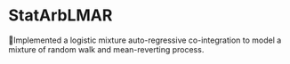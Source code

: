 # StatArbLMAR
Implemented a logistic mixture auto-regressive co-integration to model a mixture of random walk and mean-reverting process.
